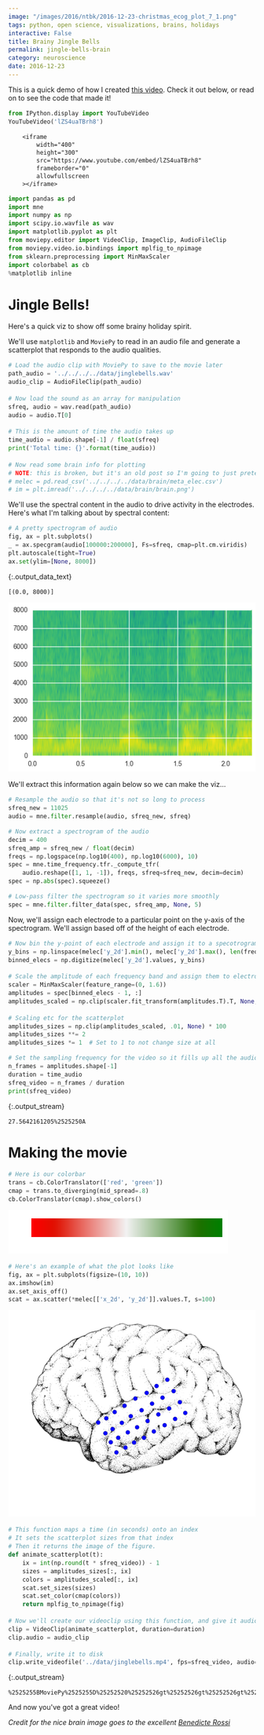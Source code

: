 ```yaml
---
image: "/images/2016/ntbk/2016-12-23-christmas_ecog_plot_7_1.png"
tags: python, open science, visualizations, brains, holidays
interactive: False
title: Brainy Jingle Bells
permalink: jingle-bells-brain
category: neuroscience
date: 2016-12-23
---
```

This is a quick demo of how I created [this video](https://www.youtube.com/watch?v=lZS4uaTBrh8). Check it out below, or read on to see the code that made it!


<div class="input_area" markdown="1">

```python
from IPython.display import YouTubeVideo
YouTubeVideo('lZS4uaTBrh8')
```

</div>




<div markdown="0">

        <iframe
            width="400"
            height="300"
            src="https://www.youtube.com/embed/lZS4uaTBrh8"
            frameborder="0"
            allowfullscreen
        ></iframe>
        
</div>




<div class="input_area" markdown="1">

```python
import pandas as pd
import mne
import numpy as np
import scipy.io.wavfile as wav
import matplotlib.pyplot as plt
from moviepy.editor import VideoClip, ImageClip, AudioFileClip
from moviepy.video.io.bindings import mplfig_to_npimage
from sklearn.preprocessing import MinMaxScaler
import colorbabel as cb
%matplotlib inline
```

</div>

# Jingle Bells!
Here's a quick viz to show off some brainy holiday spirit.

We'll use `matplotlib` and `MoviePy` to read in an audio file and generate a scatterplot that responds to the audio qualities.


<div class="input_area" markdown="1">

```python
# Load the audio clip with MoviePy to save to the movie later
path_audio = '../../../../data/jinglebells.wav'
audio_clip = AudioFileClip(path_audio)

# Now load the sound as an array for manipulation
sfreq, audio = wav.read(path_audio)
audio = audio.T[0]

# This is the amount of time the audio takes up
time_audio = audio.shape[-1] / float(sfreq)
print('Total time: {}'.format(time_audio))

# Now read some brain info for plotting
# NOTE: this is broken, but it's an old post so I'm going to just pretend it isn't broken :-)
# melec = pd.read_csv('../../../../data/brain/meta_elec.csv')
# im = plt.imread('../../../../data/brain/brain.png')
```

</div>

We'll use the spectral content in the audio to drive activity in the electrodes. Here's what I'm talking about by spectral content:


<div class="input_area" markdown="1">

```python
# A pretty spectrogram of audio
fig, ax = plt.subplots()
_ = ax.specgram(audio[100000:200000], Fs=sfreq, cmap=plt.cm.viridis)
plt.autoscale(tight=True)
ax.set(ylim=[None, 8000])

```

</div>




{:.output_data_text}
```
[(0.0, 8000)]
```




![png](../images/2016/ntbk/2016-12-23-christmas_ecog_plot_7_1.png)


We'll extract this information again below so we can make the viz...


<div class="input_area" markdown="1">

```python
# Resample the audio so that it's not so long to process
sfreq_new = 11025
audio = mne.filter.resample(audio, sfreq_new, sfreq)
```

</div>


<div class="input_area" markdown="1">

```python
# Now extract a spectrogram of the audio
decim = 400
sfreq_amp = sfreq_new / float(decim)
freqs = np.logspace(np.log10(400), np.log10(6000), 10)
spec = mne.time_frequency.tfr._compute_tfr(
    audio.reshape([1, 1, -1]), freqs, sfreq=sfreq_new, decim=decim)
spec = np.abs(spec).squeeze()
```

</div>


<div class="input_area" markdown="1">

```python
# Low-pass filter the spectrogram so it varies more smoothly
spec = mne.filter.filter_data(spec, sfreq_amp, None, 5)
```

</div>

Now, we'll assign each electrode to a particular point on the y-axis of the spectrogram. We'll assign based off of the height of each electrode.


<div class="input_area" markdown="1">

```python
# Now bin the y-point of each electrode and assign it to a specotrogram bin
y_bins = np.linspace(melec['y_2d'].min(), melec['y_2d'].max(), len(freqs))
binned_elecs = np.digitize(melec['y_2d'].values, y_bins)

# Scale the amplitude of each frequency band and assign them to electrodes
scaler = MinMaxScaler(feature_range=(0, 1.6))
amplitudes = spec[binned_elecs - 1, :]
amplitudes_scaled = np.clip(scaler.fit_transform(amplitudes.T).T, None, 1)

# Scaling etc for the scatterplot
amplitudes_sizes = np.clip(amplitudes_scaled, .01, None) * 100
amplitudes_sizes **= 2
amplitudes_sizes *= 1  # Set to 1 to not change size at all
```

</div>


<div class="input_area" markdown="1">

```python
# Set the sampling frequency for the video so it fills up all the audio time
n_frames = amplitudes.shape[-1]
duration = time_audio
sfreq_video = n_frames / duration
print(sfreq_video)
```

</div>

{:.output_stream}
```
27.5642161205%2525250A
```

# Making the movie


<div class="input_area" markdown="1">

```python
# Here is our colorbar
trans = cb.ColorTranslator(['red', 'green'])
cmap = trans.to_diverging(mid_spread=.8)
cb.ColorTranslator(cmap).show_colors()
```

</div>


![png](../images/2016/ntbk/2016-12-23-christmas_ecog_plot_16_0.png)



<div class="input_area" markdown="1">

```python
# Here's an example of what the plot looks like
fig, ax = plt.subplots(figsize=(10, 10))
ax.imshow(im)
ax.set_axis_off()
scat = ax.scatter(*melec[['x_2d', 'y_2d']].values.T, s=100)
```

</div>


![png](../images/2016/ntbk/2016-12-23-christmas_ecog_plot_17_0.png)



<div class="input_area" markdown="1">

```python
# This function maps a time (in seconds) onto an index
# It sets the scatterplot sizes from that index
# Then it returns the image of the figure.
def animate_scatterplot(t):
    ix = int(np.round(t * sfreq_video)) - 1
    sizes = amplitudes_sizes[:, ix]
    colors = amplitudes_scaled[:, ix]
    scat.set_sizes(sizes)
    scat.set_color(cmap(colors))
    return mplfig_to_npimage(fig)

# Now we'll create our videoclip using this function, and give it audio
clip = VideoClip(animate_scatterplot, duration=duration)
clip.audio = audio_clip

# Finally, write it to disk
clip.write_videofile('../data/jinglebells.mp4', fps=sfreq_video, audio=True)
```

</div>

{:.output_stream}
```
%2525255BMoviePy%2525255D%25252520%25252526gt%25252526gt%25252526gt%25252526gt%25252520Building%25252520video%25252520../data/jinglebells.mp4%2525250A%2525255BMoviePy%2525255D%25252520Writing%25252520audio%25252520in%25252520jinglebellsTEMP_MPY_wvf_snd.mp3%2525250A%2525255BMoviePy%2525255D%25252520Done.%2525250A%2525255BMoviePy%2525255D%25252520Writing%25252520video%25252520../data/jinglebells.mp4%2525250A%2525255BMoviePy%2525255D%25252520Done.%2525250A%2525255BMoviePy%2525255D%25252520%25252526gt%25252526gt%25252526gt%25252526gt%25252520Video%25252520ready%2525253A%25252520../data/jinglebells.mp4%25252520%2525250A%2525250A
```

And now you've got a great video!

*Credit for the nice brain image goes to the excellent [Benedicte Rossi](http://benedicterossi.com/)*
